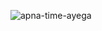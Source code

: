 ![apna-time-ayega](https://github.com/Abhishek109062/ms_2024/assets/72486443/ba4d1ab7-3344-4225-9456-b138d5fd2f59)
